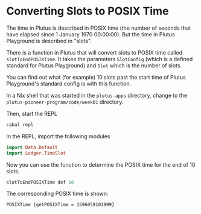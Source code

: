 # Converting Slots to POSIX Time

The time in Plutus is described in POSIX time (the number of seconds that have
elapsed since 1 January 1970 00:00:00). But the time in Plutus Playground is
described in "slots".

There is a function in Plutus that will convert slots to POSIX time called
`slotToEndPOSIXTime`. It takes the parameters `SlotConfig` (which is a defined
standard for Plutus Playground) and `Slot` which is the number of slots.

You can find out what (for example) 10 slots past the start time of Plutus
Playground's standard config is with this function.

In a Nix shell that was started in the `plutus-apps` directory, change to the
`plutus-pioneer-program/code/week01` directory.

Then, start the REPL

```bash
cabal repl
```

In the REPL, import the following modules

```haskell
import Data.Default
import Ledger.TimeSlot
```

Now you can use the function to determine the POSIX time for the end of 10
slots.

```haskell
slotToEndPOSIXTime def 10
```

The corresponding POSIX time is shown:

```
POSIXTime {getPOSIXTime = 1596059101999}
```
